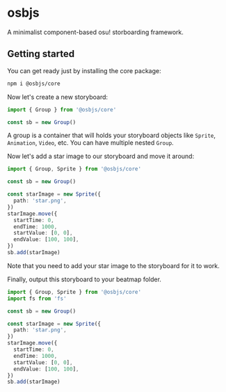 # osbjs

A minimalist component-based osu! storboarding framework.

## Getting started

You can get ready just by installing the core package:

```bash
npm i @osbjs/core
```

Now let's create a new storyboard:

```ts
import { Group } from '@osbjs/core'

const sb = new Group()
```

A group is a container that will holds your storyboard objects like `Sprite`, `Animation`, `Video`, etc.
You can have multiple nested `Group`.

Now let's add a star image to our storyboard and move it around:

```ts
import { Group, Sprite } from '@osbjs/core'

const sb = new Group()

const starImage = new Sprite({
  path: 'star.png',
})
starImage.move({
  startTime: 0,
  endTime: 1000,
  startValue: [0, 0],
  endValue: [100, 100],
})
sb.add(starImage)
```

Note that you need to add your star image to the storyboard for it to work.

Finally, output this storyboard to your beatmap folder.

```ts
import { Group, Sprite } from '@osbjs/core'
import fs from 'fs'

const sb = new Group()

const starImage = new Sprite({
  path: 'star.png',
})
starImage.move({
  startTime: 0,
  endTime: 1000,
  startValue: [0, 0],
  endValue: [100, 100],
})
sb.add(starImage)
```
